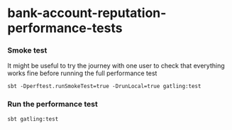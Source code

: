 
# bank-account-reputation-performance-tests

### Smoke test

It might be useful to try the journey with one user to check that everything works fine before running the full performance test
```
sbt -Dperftest.runSmokeTest=true -DrunLocal=true gatling:test
```

### Run the performance test
```
sbt gatling:test
```